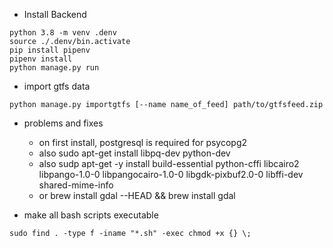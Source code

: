 - Install Backend

```
python 3.8 -m venv .denv
source ./.denv/bin.activate
pip install pipenv
pipenv install
python manage.py run
```

- import gtfs data

```
python manage.py importgtfs [--name name_of_feed] path/to/gtfsfeed.zip
```

- problems and fixes

  - on first install, postgresql is required for psycopg2
  - also sudo apt-get install libpq-dev python-dev
  - also sudp apt-get -y install build-essential python-cffi libcairo2 libpango-1.0-0 libpangocairo-1.0-0 libgdk-pixbuf2.0-0 libffi-dev shared-mime-info
  - or brew install gdal --HEAD && brew install gdal

- make all bash scripts executable

```
sudo find . -type f -iname "*.sh" -exec chmod +x {} \;
```
